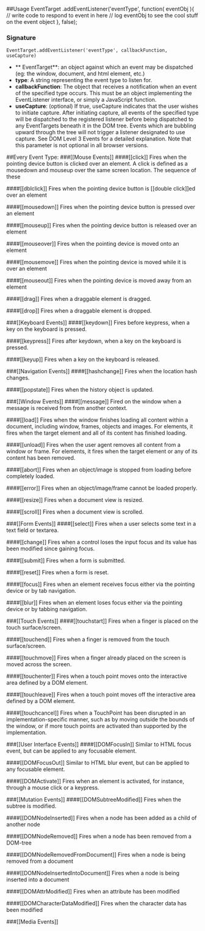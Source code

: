 ##Usage
    EventTarget
      .addEventListener('eventType', function( eventObj ){
        // write code to respond to event in here
        // log eventObj to see the cool stuff on the event object
      }, false);
### Signature
    EventTarget.addEventListener('eventType', callbackFunction, useCapture)

* ** EventTarget**: an object against which an event may be dispatched (eg: the window, document, and html element, etc.)
* **type**: A string representing the event type to listen for.
* **callbackFunction**: The object that receives a notification when an event of the specified type occurs. This must be an object implementing the EventListener interface, or simply a JavaScript function.
* **useCapture**: (optional) If true, useCapture indicates that the user wishes to initiate capture. After initiating capture, all events of the specified type will be dispatched to the registered listener before being dispatched to any EventTargets beneath it in the DOM tree. Events which are bubbling upward through the tree will not trigger a listener designated to use capture. See DOM Level 3 Events for a detailed explanation. Note that this parameter is not optional in all browser versions.

##Every Event Type:
###[[Mouse Events]]
####[[click]]
Fires when the pointing device button is clicked over an element. A click is defined as a mousedown and mouseup over the same screen location. The sequence of these 

####[[dblclick]]
Fires when the pointing device button is [[double click]]ed over an element

####[[mousedown]]
Fires when the pointing device button is pressed over an element

####[[mouseup]]
Fires when the pointing device button is released over an element

####[[mouseover]]
Fires when the pointing device is moved onto an element

####[[mousemove]]
Fires when the pointing device is moved while it is over an element

####[[mouseout]]
Fires when the pointing device is moved away from an element

####[[drag]] 
Fires when a draggable element is dragged.

####[[drop]]
Fires when a draggable element is dropped.

###[[Keyboard Events]]
####[[keydown]]
Fires before keypress, when a key on the keyboard is pressed.

####[[keypress]]
Fires after keydown, when a key on the keyboard is pressed. 

####[[keyup]]
Fires when a key on the keyboard is released.

###[[Navigation Events]]
####[[hashchange]]
Fires when the location hash changes.

####[[popstate]]
Fires when the history object is updated.

###[[Window Events]]
####[[message]]
Fired on the window when a message is received from from another context.

####[[load]]
Fires when the window finishes loading all content within a document, including window, frames, objects and images. For elements, it fires when the target element and all of its content has finished loading.

####[[unload]]
Fires when the user agent removes all content from a window or frame. For elements, it fires when the target element or any of its content has been removed.

####[[abort]]
Fires when an object/image is stopped from loading before completely loaded.

####[[error]]
Fires when an object/image/frame cannot be loaded properly.

####[[resize]]
Fires when a document view is resized.

####[[scroll]]
Fires when a document view is scrolled.

###[[Form Events]]
####[[select]]
Fires when a user selects some text in a text field or textarea.

####[[change]]
Fires when a control loses the input focus and its value has been modified since gaining focus.

####[[submit]]
Fires when a form is submitted.

####[[reset]]
Fires when a form is reset.

####[[focus]]
Fires when an element receives focus either via the pointing device or by tab navigation.

####[[blur]]
Fires when an element loses focus either via the pointing device or by tabbing navigation.

###[[Touch Events]]
####[[touchstart]]
Fires when a finger is placed on the touch surface/screen.

####[[touchend]]
Fires when a finger is removed from the touch surface/screen.

####[[touchmove]]
Fires when a finger already placed on the screen is moved across the screen.

####[[touchenter]]
Fires when a touch point moves onto the interactive area defined by a DOM element.

####[[touchleave]]
Fires when a touch point moves off the interactive area defined by a DOM element.

####[[touchcancel]]
Fires when a TouchPoint has been disrupted in an implementation-specific manner, such as by moving outside the bounds of the window, or if more touch points are activated than supported by the implementation.

###[[User Interface Events]]
####[[DOMFocusIn]]
Similar to HTML focus event, but can be applied to any focusable element.

####[[DOMFocusOut]]
Similar to HTML blur event, but can be applied to any focusable element.

####[[DOMActivate]]
Fires when an element is activated, for instance, through a mouse click or a keypress.

###[[Mutation Events]]
####[[DOMSubtreeModified]]
Fires when the subtree is modified.

####[[DOMNodeInserted]]
Fires when a node has been added as a child of another node

####[[DOMNodeRemoved]]
Fires when a node has been removed from a DOM-tree

####[[DOMNodeRemovedFromDocument]]
Fires when a node is being removed from a document

####[[DOMNodeInsertedIntoDocument]]
Fires when a node is being inserted into a document

####[[DOMAttrModified]]
Fires when an attribute has been modified

####[[DOMCharacterDataModified]]
Fires when the character data has been modified

###[[Media Events]]
